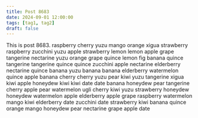 ```yaml
---
title: Post 8683
date: 2024-09-01 12:00:00
tags: [tag1, tag2]
draft: false
---
```

This is post 8683.
raspberry
cherry
yuzu
mango
orange
xigua
strawberry
raspberry
zucchini
yuzu
apple
strawberry
lemon
lemon
apple
grape
tangerine
nectarine
yuzu
orange
grape
quince
lemon
fig
banana
quince
tangerine
tangerine
quince
quince
zucchini
apple
nectarine
elderberry
nectarine
quince
banana
yuzu
banana
banana
elderberry
watermelon
quince
apple
banana
cherry
cherry
yuzu
pear
kiwi
yuzu
tangerine
xigua
kiwi
apple
honeydew
kiwi
kiwi
date
date
banana
honeydew
pear
tangerine
cherry
apple
pear
watermelon
ugli
cherry
kiwi
yuzu
strawberry
honeydew
honeydew
watermelon
apple
elderberry
apple
grape
raspberry
watermelon
mango
kiwi
elderberry
date
zucchini
date
strawberry
kiwi
banana
quince
orange
mango
honeydew
pear
nectarine
grape
apple
date
